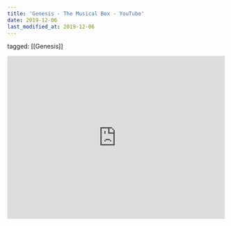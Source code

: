 ```yaml
---
title: 'Genesis - The Musical Box - YouTube'
date: 2019-12-06
last_modified_at: 2019-12-06
---
```

tagged: [[Genesis]]
<iframe allow="accelerometer; autoplay; clipboard-write; encrypted-media; gyroscope; picture-in-picture" allowfullscreen="" frameborder="0" height="375" id="youtube_iframe" src="https://www.youtube.com/embed/7X_3yOUKSOc?feature=oembed&amp;enablejsapi=1&amp;origin=https://safe.txmblr.com&amp;wmode=opaque" width="500"></iframe>